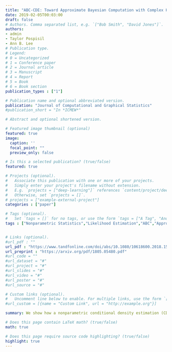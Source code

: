 ```yaml
---
title: "ABC-CDE: Toward Approximate Bayesian Computation with Complex High-Dimensional Data and Limited Simulations"
date: 2019-02-05T00:03:00
draft: false
# Authors. Comma separated list, e.g. `["Bob Smith", "David Jones"]`.
authors:
- admin
- Taylor Pospisil
- Ann B. Lee
# Publication type.
# Legend:
# 0 = Uncategorized
# 1 = Conference paper
# 2 = Journal article
# 3 = Manuscript
# 4 = Report
# 5 = Book
# 6 = Book section
publication_types : ["1"]

# Publication name and optional abbreviated version.
publication: "Journal of Computational and Graphical Statistics"
#publication_short = "In *ICMEW*"

# Abstract and optional shortened version.

# Featured image thumbnail (optional)
featured: true
image:
  caption: ''
  focal_point: ""
  preview_only: false

# Is this a selected publication? (true/false)
featured: true

# Projects (optional).
#   Associate this publication with one or more of your projects.
#   Simply enter your project's filename without extension.
#   E.g. `projects = ["deep-learning"]` references `content/project/deep-learning.md`.
#   Otherwise, set `projects = []`.
# projects = ["example-external-project"]
categories : ["paper"]

# Tags (optional).
#   Set `tags = []` for no tags, or use the form `tags = ["A Tag", "Another Tag"]` for one or more tags.
tags : ["Nonparametric Statistics","Likelihood Estimation","ABC","Approximate Bayesian Computation"]


# Links (optional).
#url_pdf : ""
url_pdf : "https://www.tandfonline.com/doi/abs/10.1080/10618600.2018.1546594?journalCode=ucgs20"
url_preprint : "https://arxiv.org/pdf/1805.05480.pdf"
#url_code = ""
#url_dataset = "#"
#url_project = "#"
#url_slides = "#"
#url_video = "#"
#url_poster = "#"
#url_source = "#"

# Custom links (optional).
#   Uncomment line below to enable. For multiple links, use the form `[{...}, {...}, {...}]`.
#url_custom = [{name = "Custom Link", url = "http://example.org"}]

summary: We show how a nonparametric conditional density estimation (CDE) framework,  which we refer to as ABC-CDE, help address three nontrivial challenges in ABC: (i) how to efficiently estimate the posterior distribution with limited simulations and different types of data, (ii) how to tune and compare the performance of ABC and related methods in estimating the posterior itself, rather than just certain properties of the density, and (iii) how to efficiently choose among a large set of summary statistics based on a CDE surrogate loss. 

# Does this page contain LaTeX math? (true/false)
math: true

# Does this page require source code highlighting? (true/false)
highlight: true
---
```

